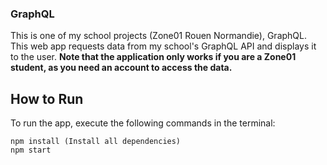 ### GraphQL

This is one of my school projects (Zone01 Rouen Normandie), GraphQL. This web app requests data from my school's GraphQL API and displays it to the user. **Note that the application only works if you are a Zone01 student, as you need an account to access the data.**

## How to Run

To run the app, execute the following commands in the terminal:

    npm install (Install all dependencies)
    npm start

